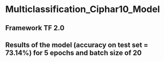 # Multiclassification_Ciphar10_Model
## Framework TF 2.0
## Results of the model (accuracy on test set = 73.14%) for 5 epochs and batch size of 20

